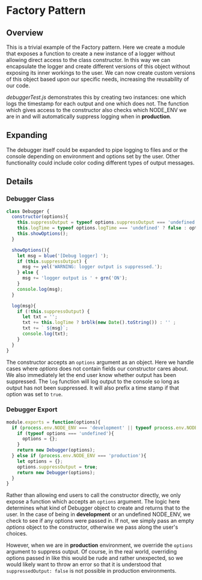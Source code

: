 # Factory Pattern

## Overview
This is a trivial example of the Factory pattern. Here we create a module that exposes a function to create a new instance of a logger without allowing direct access to the class constructor. In this way we can encapsulate the logger and create different versions of this object without exposing its inner workings to the user. We can now create custom versions of this object based upon our specific needs, increasing the reusability of our code.

*debuggerTest.js* demonstrates this by creating two instances: one which logs the timestamp for each output and one which does not. The function which gives access to the constructor also checks which NODE_ENV we are in and will automatically suppress logging when in **production**.

## Expanding
The debugger itself could be expanded to pipe logging to files and or the console depending on environment and options set by the user. Other functionality could include color coding different types of output messages.

## Details

### Debugger Class
``` javascript
class Debugger {
  constructor(options){
    this.suppressOutput = typeof options.suppressOutput === 'undefined' ? false : options.suppressOutput;
    this.logTime = typeof options.logTime === 'undefined' ? false : options.logTime;
    this.showOptions();
  }

  showOptions(){
    let msg = blue('[Debug logger] ');
    if (this.suppressOutput) {
      msg += yel('WARNING: logger output is suppressed.');
    } else {
      msg += 'logger output is ' + grn('ON');
    }
    console.log(msg);
  }

  log(msg){
    if (!this.suppressOutput) {
      let txt = '';
      txt += this.logTime ? brblk(new Date().toString()) : '' ;
      txt += ` ${msg}`;
      console.log(txt);
    }
  }
}
```

The constructor accepts an `options` argument as an object. Here we handle cases where *options* does not contain fields our constructor cares about. We also immediately let the end user know whether output has been suppressed. The `log` function will log output to the console so long as output has not been suppressed. It will also prefix a time stamp if that option was set to `true`.

### Debugger Export
``` javascript
module.exports = function(options){
  if (process.env.NODE_ENV === 'development' || typeof process.env.NODE_ENV === 'undefined'){
    if (typeof options === 'undefined'){
      options = {};
    }
    return new Debugger(options);
  } else if (process.env.NODE_ENV === 'production'){
    let options = {};
    options.suppressOutput = true;
    return new Debugger(options);
  }
}
```

Rather than allowing end users to call the constructor directly, we only expose a function which accepts an `options` argument. The logic here determines what kind of Debugger object to create and returns that to the user. In the case of being in **development** or an undefined NODE_ENV, we check to see if any options were passed in. If not, we simply pass an empty *options* object to the constructor, otherwise we pass along the user's choices. 

However, when we are in **production** environment, we override the `options` argument to suppress output. Of course, in the real world, overriding options passed in like this would be rude and rather unexpected, so we would likely want to throw an error so that it is understood that `suppressedOutput: false` is not possible in production environments. 

